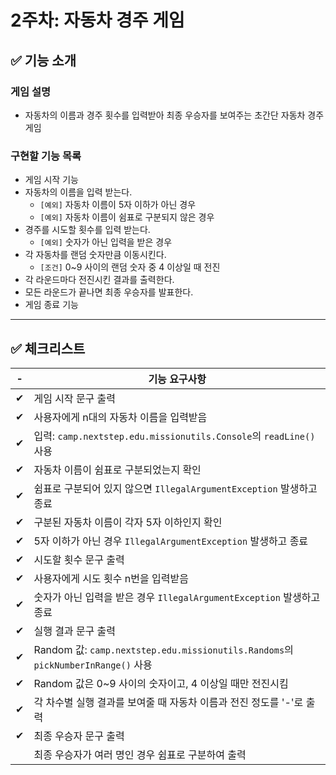 # 2주차: 자동차 경주 게임

## ✅ 기능 소개

### 게임 설명
- 자동차의 이름과 경주 횟수를 입력받아 최종 우승자를 보여주는 초간단 자동차 경주 게임

### 구현할 기능 목록
- 게임 시작 기능
- 자동차의 이름을 입력 받는다.
  - `[예외]` 자동차 이름이 5자 이하가 아닌 경우
  - `[예외]` 자동차 이름이 쉼표로 구분되지 않은 경우
- 경주를 시도할 횟수를 입력 받는다.
  - `[예외]` 숫자가 아닌 입력을 받은 경우
- 각 자동차를 랜덤 숫자만큼 이동시킨다.
  - `[조건]` 0~9 사이의 랜덤 숫자 중 4 이상일 때 전진
- 각 라운드마다 전진시킨 결과를 출력한다.
- 모든 라운드가 끝나면 최종 우승자를 발표한다.
- 게임 종료 기능

---

## ✅ 체크리스트

| - | 기능 요구사항                                                                      |
|---|------------------------------------------------------------------------------|
| ✔ | 게임 시작 문구 출력                                                                  |
| ✔ | 사용자에게 n대의 자동차 이름을 입력받음                                                       |
| ✔ | 입력: `camp.nextstep.edu.missionutils.Console`의 `readLine()` 사용                |
| ✔ | 자동차 이름이 쉼표로 구분되었는지 확인                                                        |
| ✔ | 쉼표로 구분되어 있지 않으면 `IllegalArgumentException` 발생하고 종료                           |
| ✔ | 구분된 자동차 이름이 각자 5자 이하인지 확인                                                    |
| ✔ | 5자 이하가 아닌 경우 `IllegalArgumentException` 발생하고 종료                              |
| ✔ | 시도할 횟수 문구 출력                                                                 |
| ✔ | 사용자에게 시도 횟수 n번을 입력받음                                                         |
| ✔ | 숫자가 아닌 입력을 받은 경우 `IllegalArgumentException` 발생하고 종료                          |
| ✔ | 실행 결과 문구 출력                                                                  |
| ✔ | Random 값: `camp.nextstep.edu.missionutils.Randoms`의 `pickNumberInRange()` 사용 |
| ✔ | Random 값은 0~9 사이의 숫자이고, 4 이상일 때만 전진시킴                                        |
| ✔ | 각 차수별 실행 결과를 보여줄 때 자동차 이름과 전진 정도를 '-'로 출력     |
| ✔ | 최종 우승자 문구 출력                                                                 |
|   | 최종 우승자가 여러 명인 경우 쉼표로 구분하여 출력                                                 |

<br>